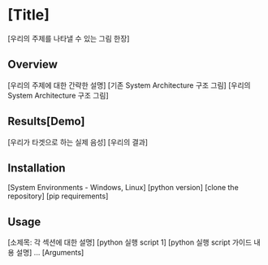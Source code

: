 # [Title]
[우리의 주제를 나타낼 수 있는 그림 한장]

## Overview
[우리의 주제에 대한 간략한 설명]
[기존 System Architecture 구조 그림]
[우리의 System Architecture 구조 그림]

## Results[Demo]
[우리가 타겟으로 하는 실제 음성]
[우리의 결과]

## Installation
[System Environments - Windows, Linux]
[python version]
[clone the repository]
[pip requirements]

## Usage
[소제목: 각 섹션에 대한 설명]
[python 실행 script 1]
[python 실행 script 가이드 내용 설명]
...
[Arguments]
